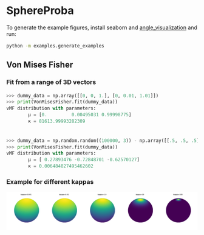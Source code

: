 # SphereProba

To generate the example figures, install seaborn and [angle_visualization](https://github.com/rfayat/angle_visualization) and run:

```bash
python -m examples.generate_examples
```

## Von Mises Fisher
### Fit from a range of 3D vectors
```python
>>> dummy_data = np.array([[0, 0, 1.], [0, 0.01, 1.01]])
>>> print(VonMisesFisher.fit(dummy_data))
vMF distribution with parameters:
        μ = [0.         0.00495031 0.99998775]
        κ = 81613.99993282309


>>> dummy_data = np.random.random((100000, 3)) - np.array([[.5, .5, .5]])
>>> print(VonMisesFisher.fit(dummy_data))
vMF distribution with parameters:
        μ = [ 0.27893476 -0.72848701 -0.62570127]
        κ = 0.006484827495462602
```
### Example for different kappas
![kappa example](examples/vmf.png)
